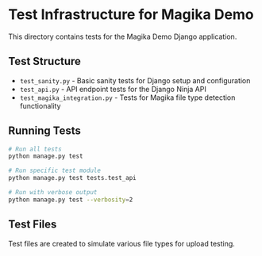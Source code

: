# Test Infrastructure for Magika Demo

This directory contains tests for the Magika Demo Django application.

## Test Structure

- `test_sanity.py` - Basic sanity tests for Django setup and configuration
- `test_api.py` - API endpoint tests for the Django Ninja API
- `test_magika_integration.py` - Tests for Magika file type detection functionality

## Running Tests

```bash
# Run all tests
python manage.py test

# Run specific test module
python manage.py test tests.test_api

# Run with verbose output
python manage.py test --verbosity=2
```

## Test Files

Test files are created to simulate various file types for upload testing.